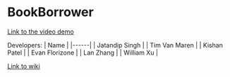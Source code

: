 # BookBorrower
[Link to the video demo](https://www.youtube.com/watch?v=WaMcJzvtWvY&feature=youtu.be&ab_channel=JatanSingh)

Developers:
| Name |
|------|
| Jatandip Singh |
| Tim Van Maren |
| Kishan Patel |
| Evan Florizone |
| Lan Zhang |
| William Xu |

[Link to wiki](https://github.com/jatandip/BookBorrower/wiki)
